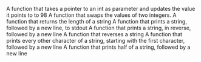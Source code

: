 A function that takes a pointer to an int as parameter and updates the value it points to to 98
A function that swaps the values of two integers.
A function that returns the length of a string
A function that prints a string, followed by a new line, to stdout
A function that prints a string, in reverse, followed by a new line
A function that reverses a string
A function that prints every other character of a string, starting with the first character, followed by a new line
A function that prints half of a string, followed by a new line
